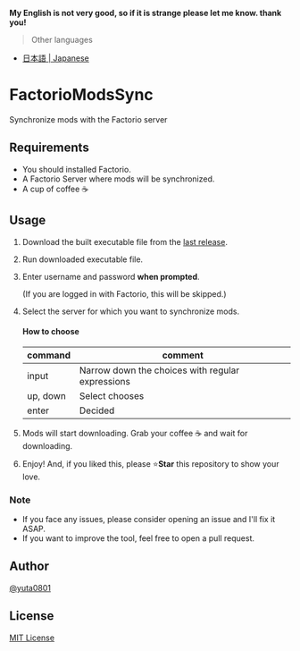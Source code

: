 __My English is not very good, so if it is strange please let me know. thank you!__

> Other languages

- [日本語 | Japanese](README-JP.md)

# FactorioModsSync

Synchronize mods with the Factorio server

## Requirements

- You should installed Factorio.
- A Factorio Server where mods will be synchronized.
- A cup of coffee ☕

## Usage

1. Download the built executable file from the [last release](factorio-mods-sync/releases/latest).

2. Run downloaded executable file.

3. Enter username and password **when prompted**.

   (If you are logged in with Factorio, this will be skipped.)

4. Select the server for which you want to synchronize mods.

   #### How to choose

   | command  | comment                                          |
   | -------- | ------------------------------------------------ |
   | input    | Narrow down the choices with regular expressions |
   | up, down | Select chooses                                   |
   | enter    | Decided                                          |

5. Mods will start downloading. Grab your coffee ☕ and wait for downloading.

6. Enjoy! And, if you liked this, please ⭐**Star** this repository to show your love.

### Note
-  If you face any issues, please consider opening an issue and I'll fix it ASAP.
-  If you want to improve the tool, feel free to open a pull request.

## Author

[@yuta0801](https://github.com/yuta0801/)

## License

[MIT License](https://github.com/yuta0801/factorio-mods-sync/blob/master/LICENSE)
